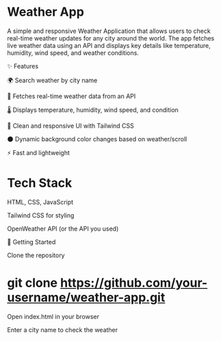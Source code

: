 
# Weather App

A simple and responsive Weather Application that allows users to check real-time weather updates for any city around the world. The app fetches live weather data using an API and displays key details like temperature, humidity, wind speed, and weather conditions.

✨ Features

🌍 Search weather by city name

📡 Fetches real-time weather data from an API

🌡️ Displays temperature, humidity, wind speed, and condition

🎨 Clean and responsive UI with Tailwind CSS

🌑 Dynamic background color changes based on weather/scroll

⚡ Fast and lightweight

# Tech Stack

HTML, CSS, JavaScript

Tailwind CSS for styling

OpenWeather API (or the API you used)

🚀 Getting Started

Clone the repository

# git clone https://github.com/your-username/weather-app.git


Open index.html in your browser

Enter a city name to check the weather